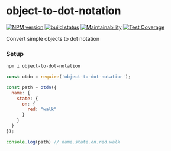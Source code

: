 # object-to-dot-notation

[![NPM version](https://badge.fury.io/js/object-to-dot-notation.svg)](https://www.npmjs.com/package/object-to-dot-notation) [![build status](https://travis-ci.org/gilbarbara/object-to-dot-notation.svg)](https://travis-ci.org/gilbarbara/object-to-dot-notation) [![Maintainability](https://api.codeclimate.com/v1/badges/a53a05c008f89a7e734e/maintainability)](https://codeclimate.com/github/gilbarbara/object-to-dot-notation/maintainability) [![Test Coverage](https://api.codeclimate.com/v1/badges/a53a05c008f89a7e734e/test_coverage)](https://codeclimate.com/github/gilbarbara/object-to-dot-notation/test_coverage)

Convert simple objects to dot notation

### Setup

```bash
npm i object-to-dot-notation
```



```javascript
const otdn = require('object-to-dot-notation');

const path = otdn({
  name: {
	state: {
	  on: { 
		red: "walk"
	  }
	}
  }
});

console.log(path) // name.state.on.red.walk
```

